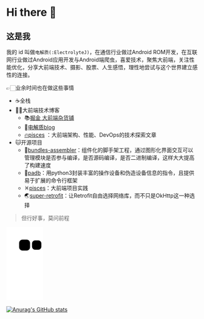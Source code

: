# Hi there 👋

## 这是我

我的 id 叫做`电解质(:ElectrolyteJ)`，在通信行业做过Android ROM开发，在互联网行业做过Android应用开发与Android端爬虫，喜爱技术，聚焦大前端，关注性能优化，分享大前端技术、摄影、股票、人生感悟，理性地尝试与这个世界建立感性的连接。

👉🏻业余时间也在做这些事情
- ☕️全栈
- 🤖大前端技术博客
  - 📚[掘金 大前端杂货铺](https://juejin.cn/user/641770520320232/posts)
  - 📒[电解质blog](https://electrolyteJ.github.io/blog)
  - [🔥pisces](https://big-frontend.github.io/pisces/) ：大前端架构、性能、DevOps的技术探索文章
- 🐱开源项目
  - 🚀[bundles-assembler](https://github.com/electrolyteJ/bundles-assembler)：组件化的脚手架工程，通过图形化界面交互可以管理模块是否参与编译，是否源码编译，是否二进制编译，这样大大提高了构建速度
  - 👻[padb](https://github.com/ghost-plan/padb)：用python3封装丰富的操作设备和伪造设备信息的指令，且提供易于扩展的命令行框架
  - ♓[pisces](https://github.com/big-frontend/pisces)：大前端项目实践
  - 🌏[super-retrofit](https://github.com/electrolyteJ/super-retrofit)：让Retrofit自由选择网络库，而不只是OkHttp这一种选择

> 但行好事，莫问前程
<!-- (plolyglot:dart/javascript/python/java/kotlin/cpp) -->
<!-- ![qrcode_for_gh_7ee5cf10b1bf_258](https://user-images.githubusercontent.com/13391139/196044770-c8e2a2f2-0be5-4571-b4d9-9faba5033503.jpeg) -->

![Snake animation](https://github.com/electrolyteJ/electrolyteJ/blob/output/github-contribution-grid-snake.svg)

[![Anurag's GitHub stats](https://github-readme-stats.vercel.app/api?username=electrolyteJ)](https://github.com/electrolyteJ/github-readme-stats?count_private=true?show_icons=true?include_all_commits=true)

